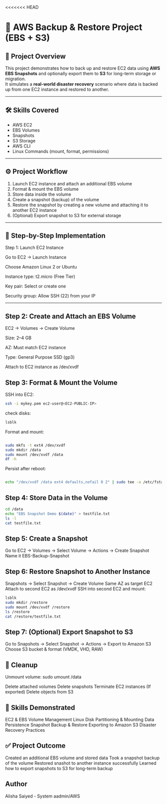 <<<<<<< HEAD
# 🚀 AWS Backup & Restore Project (EBS + S3)

## 📌 Project Overview
This project demonstrates how to back up and restore EC2 data using **AWS EBS Snapshots** and optionally export them to **S3** for long-term storage or migration.  
It simulates a **real-world disaster recovery** scenario where data is backed up from one EC2 instance and restored to another.

---

## 🛠️ Skills Covered
- AWS EC2
- EBS Volumes
- Snapshots
- S3 Storage
- AWS CLI
- Linux Commands (mount, format, permissions)

---

## ⚙️ Project Workflow
1. Launch EC2 instance and attach an additional EBS volume  
2. Format & mount the EBS volume  
3. Store data inside the volume  
4. Create a snapshot (backup) of the volume  
5. Restore the snapshot by creating a new volume and attaching it to another EC2 instance  
6. (Optional) Export snapshot to S3 for external storage  


---
## 🚀 Step-by-Step Implementation
Step 1: Launch EC2 Instance

Go to EC2 → Launch Instance

Choose Amazon Linux 2 or Ubuntu

Instance type: t2.micro (Free Tier)

Key pair: Select or create one

Security group: Allow SSH (22) from your IP

---  

## Step 2: Create and Attach an EBS Volume

EC2 → Volumes → Create Volume

Size: 2–4 GB

AZ: Must match EC2 instance

Type: General Purpose SSD (gp3)

Attach to EC2 instance as /dev/xvdf

## Step 3: Format & Mount the Volume

SSH into EC2:

```bash
ssh -i mykey.pem ec2-user@<EC2-PUBLIC-IP>

```
check disks:
```bash
lsblk
```

Format and mount:
```bash

sudo mkfs -t ext4 /dev/xvdf
sudo mkdir /data
sudo mount /dev/xvdf /data
df -h
```

Persist after reboot:
```bash

echo "/dev/xvdf /data ext4 defaults,nofail 0 2" | sudo tee -a /etc/fstab
```

## Step 4: Store Data in the Volume
```bash
cd /data
echo "EBS Snapshot Demo $(date)" > testfile.txt
ls -l
cat testfile.txt
```


## Step 5: Create a Snapshot

Go to EC2 → Volumes → Select Volume → Actions → Create Snapshot
Name it EBS-Backup-Snapshot

## Step 6: Restore Snapshot to Another Instance

Snapshots → Select Snapshot → Create Volume
Same AZ as target EC2
Attach to second EC2 as /dev/xvdf
SSH into second EC2 and mount:

```bash
lsblk
sudo mkdir /restore
sudo mount /dev/xvdf /restore
ls /restore
cat /restore/testfile.txt
```

## Step 7: (Optional) Export Snapshot to S3

Go to Snapshots → Select Snapshot → Actions → Export to Amazon S3
Choose S3 bucket & format (VMDK, VHD, RAW)

## 🧹 Cleanup

Unmount volume:
sudo umount /data


Delete attached volumes
Delete snapshots
Terminate EC2 instances
(If exported) Delete objects from S3


## 📌 Skills Demonstrated

EC2 & EBS Volume Management
Linux Disk Partitioning & Mounting
Data Persistence 
Snapshot Backup & Restore
Exporting to Amazon S3
Disaster Recovery Practices

## ✅ Project Outcome

Created an additional EBS volume and stored data
Took a snapshot backup of the volume
Restored snashot to another instance successfully
Learned how to export snapshots to S3 for long-term backup

## Author
Alisha Saiyed - System aadmin/AWS

